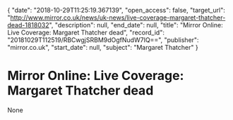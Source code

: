 {
  "date": "2018-10-29T11:25:19.367139", 
  "open_access": false, 
  "target_url": "http://www.mirror.co.uk/news/uk-news/live-coverage-margaret-thatcher-dead-1818032", 
  "description": null, 
  "end_date": null, 
  "title": "Mirror Online: Live Coverage: Margaret Thatcher dead", 
  "record_id": "20181029T112519/RBCwgjSRBM9dOgfNudW7IQ==", 
  "publisher": "mirror.co.uk", 
  "start_date": null, 
  "subject": "Margaret Thatcher"
}

# Mirror Online: Live Coverage: Margaret Thatcher dead

None